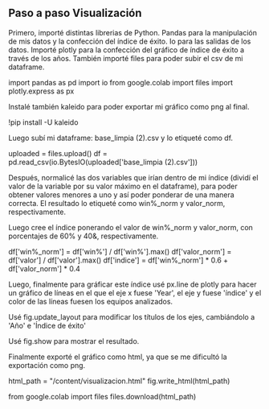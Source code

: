 ## Paso a paso Visualización

Primero, importé distintas librerias de Python. Pandas para la manipulación de mis datos y la confección del índice de éxito. Io para las salidas de los datos. Importé plotly para la confección del gráfico de índice de éxito a través de los años. También importé files para poder subir el csv de mi dataframe.

import pandas as pd
import io
from google.colab import files
import plotly.express as px

Instalé también kaleido para poder exportar mi gráfico como png al final.

!pip install -U kaleido

Luego subí mi dataframe: base_limpia (2).csv y lo etiqueté como df.

uploaded = files.upload()
df = pd.read_csv(io.BytesIO(uploaded['base_limpia (2).csv']))

Después, normalicé las dos variables que irían dentro de mi índice (dividí el valor de la variable por su valor máximo en el dataframe), para poder obtener valores menores a uno y así poder ponderar de una manera correcta. El resultado lo etiqueté como win%_norm y valor_norm, respectivamente.

Luego cree el índice ponerando el valor de win%_norm y valor_norm, con porcentajes de 60% y 40&, respectivamente.

df['win%_norm'] = df['win%'] / df['win%'].max()
df['valor_norm'] = df['valor'] / df['valor'].max()
df['indice'] = df['win%_norm'] * 0.6 + df['valor_norm'] * 0.4

Luego, finalmente para gráficar este índice usé px.line de plotly para hacer un gráfico de líneas en el que el eje x fuese 'Year', el eje y fuese 'índice' y el color de las líneas fuesen los equipos analizados.

Usé fig.update_layout para modificar los títulos de los ejes, cambiándolo a 'Año' e 'Índice de éxito'

Usé fig.show para mostrar el resultado.

Finalmente exporté el gráfico como html, ya que se me dificultó la exportación como png.

html_path = "/content/visualizacion.html"
fig.write_html(html_path)

from google.colab import files
files.download(html_path)


